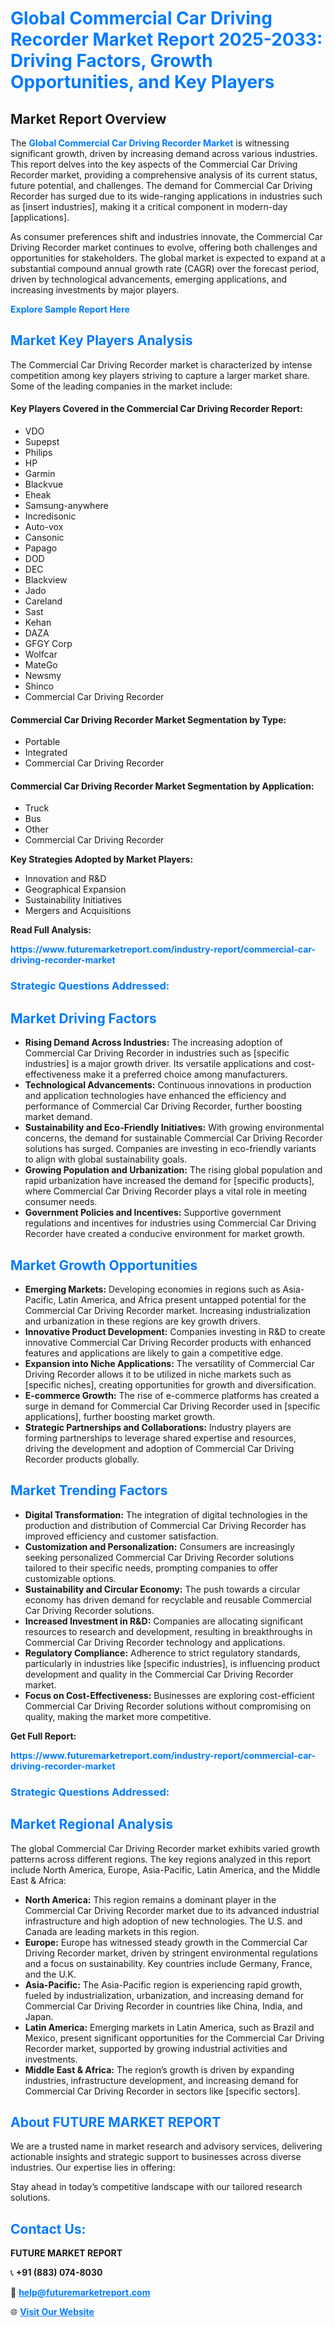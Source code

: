 <h1 style="color: #007BFF;">Global Commercial Car Driving Recorder Market Report 2025-2033: Driving Factors, Growth Opportunities, and Key Players</h1>

<section id="overview">
<h2>Market Report Overview</h2>
<p>The <a href="https://www.futuremarketreport.com/industry-report/commercial-car-driving-recorder-market" style="color: #007BFF; text-decoration: none;"><strong>Global Commercial Car Driving Recorder Market</strong></a> is witnessing significant growth, driven by increasing demand across various industries. This report delves into the key aspects of the Commercial Car Driving Recorder market, providing a comprehensive analysis of its current status, future potential, and challenges. The demand for Commercial Car Driving Recorder has surged due to its wide-ranging applications in industries such as [insert industries], making it a critical component in modern-day [applications].</p>
<p>As consumer preferences shift and industries innovate, the Commercial Car Driving Recorder market continues to evolve, offering both challenges and opportunities for stakeholders. The global market is expected to expand at a substantial compound annual growth rate (CAGR) over the forecast period, driven by technological advancements, emerging applications, and increasing investments by major players.</p>
</section>

<section id="overview">
<p><a href="https://www.futuremarketreport.com/request-sample/reportId=100616" style="color: #007BFF; text-decoration: none;"><strong>Explore Sample Report Here</strong></a></p>
</section>

<section id="key-players">
<h2 style="color: #007BFF;">Market Key Players Analysis</h2>
<p>The Commercial Car Driving Recorder market is characterized by intense competition among key players striving to capture a larger market share. Some of the leading companies in the market include:</p>
<h4>Key Players Covered in the Commercial Car Driving Recorder Report:</h4>
<ul><li>VDO</li><li>Supepst</li><li>Philips</li><li>HP</li><li>Garmin</li><li>Blackvue</li><li>Eheak</li><li>Samsung-anywhere</li><li>Incredisonic</li><li>Auto-vox</li><li>Cansonic</li><li>Papago</li><li>DOD</li><li>DEC</li><li>Blackview</li><li>Jado</li><li>Careland</li><li>Sast</li><li>Kehan</li><li>DAZA</li><li>GFGY Corp</li><li>Wolfcar</li><li>MateGo</li><li>Newsmy</li><li>Shinco</li><li>Commercial Car Driving Recorder</li></ul>
<h4>Commercial Car Driving Recorder Market Segmentation by Type:</h4>
<ul><li>Portable</li><li>Integrated</li><li>Commercial Car Driving Recorder</li></ul>

<h4>Commercial Car Driving Recorder Market Segmentation by Application:</h4>
<ul><li>Truck</li><li>Bus</li><li>Other</li><li>Commercial Car Driving Recorder</li></ul>
<p><strong>Key Strategies Adopted by Market Players:</strong></p>
<ul>
<li>Innovation and R&D</li>
<li>Geographical Expansion</li>
<li>Sustainability Initiatives</li>
<li>Mergers and Acquisitions</li>
</ul>
</section>

<section>
<p><strong>Read Full Analysis: </strong></p><a href="https://www.futuremarketreport.com/industry-report/commercial-car-driving-recorder-market" style="color: #007BFF; text-decoration: none;"><strong>https://www.futuremarketreport.com/industry-report/commercial-car-driving-recorder-market</strong></a>
<h3 style="color: #007BFF;">Strategic Questions Addressed:</h3>
</section>

<section id="driving-factors">
<h2 style="color: #007BFF;">Market Driving Factors</h2>
<ul>
<li><strong>Rising Demand Across Industries:</strong> The increasing adoption of Commercial Car Driving Recorder in industries such as [specific industries] is a major growth driver. Its versatile applications and cost-effectiveness make it a preferred choice among manufacturers.</li>
<li><strong>Technological Advancements:</strong> Continuous innovations in production and application technologies have enhanced the efficiency and performance of Commercial Car Driving Recorder, further boosting market demand.</li>
<li><strong>Sustainability and Eco-Friendly Initiatives:</strong> With growing environmental concerns, the demand for sustainable Commercial Car Driving Recorder solutions has surged. Companies are investing in eco-friendly variants to align with global sustainability goals.</li>
<li><strong>Growing Population and Urbanization:</strong> The rising global population and rapid urbanization have increased the demand for [specific products], where Commercial Car Driving Recorder plays a vital role in meeting consumer needs.</li>
<li><strong>Government Policies and Incentives:</strong> Supportive government regulations and incentives for industries using Commercial Car Driving Recorder have created a conducive environment for market growth.</li>
</ul>
</section>

<section id="growth-opportunities">
<h2 style="color: #007BFF;">Market Growth Opportunities</h2>
<ul>
<li><strong>Emerging Markets:</strong> Developing economies in regions such as Asia-Pacific, Latin America, and Africa present untapped potential for the Commercial Car Driving Recorder market. Increasing industrialization and urbanization in these regions are key growth drivers.</li>
<li><strong>Innovative Product Development:</strong> Companies investing in R&D to create innovative Commercial Car Driving Recorder products with enhanced features and applications are likely to gain a competitive edge.</li>
<li><strong>Expansion into Niche Applications:</strong> The versatility of Commercial Car Driving Recorder allows it to be utilized in niche markets such as [specific niches], creating opportunities for growth and diversification.</li>
<li><strong>E-commerce Growth:</strong> The rise of e-commerce platforms has created a surge in demand for Commercial Car Driving Recorder used in [specific applications], further boosting market growth.</li>
<li><strong>Strategic Partnerships and Collaborations:</strong> Industry players are forming partnerships to leverage shared expertise and resources, driving the development and adoption of Commercial Car Driving Recorder products globally.</li>
</ul>
</section>

<section id="trending-factors">
<h2 style="color: #007BFF;">Market Trending Factors</h2>
<ul>
<li><strong>Digital Transformation:</strong> The integration of digital technologies in the production and distribution of Commercial Car Driving Recorder has improved efficiency and customer satisfaction.</li>
<li><strong>Customization and Personalization:</strong> Consumers are increasingly seeking personalized Commercial Car Driving Recorder solutions tailored to their specific needs, prompting companies to offer customizable options.</li>
<li><strong>Sustainability and Circular Economy:</strong> The push towards a circular economy has driven demand for recyclable and reusable Commercial Car Driving Recorder solutions.</li>
<li><strong>Increased Investment in R&D:</strong> Companies are allocating significant resources to research and development, resulting in breakthroughs in Commercial Car Driving Recorder technology and applications.</li>
<li><strong>Regulatory Compliance:</strong> Adherence to strict regulatory standards, particularly in industries like [specific industries], is influencing product development and quality in the Commercial Car Driving Recorder market.</li>
<li><strong>Focus on Cost-Effectiveness:</strong> Businesses are exploring cost-efficient Commercial Car Driving Recorder solutions without compromising on quality, making the market more competitive.</li>
</ul>
</section>

<section>
<p><strong>Get Full Report: </strong></p><a href="https://www.futuremarketreport.com/industry-report/commercial-car-driving-recorder-market" style="color: #007BFF; text-decoration: none;"><strong>https://www.futuremarketreport.com/industry-report/commercial-car-driving-recorder-market</strong></a>
<h3 style="color: #007BFF;">Strategic Questions Addressed:</h3>
</section>


<section id="regional-analysis">
<h2 style="color: #007BFF;">Market Regional Analysis</h2>
<p>The global Commercial Car Driving Recorder market exhibits varied growth patterns across different regions. The key regions analyzed in this report include North America, Europe, Asia-Pacific, Latin America, and the Middle East & Africa:</p>
<ul>
<li><strong>North America:</strong> This region remains a dominant player in the Commercial Car Driving Recorder market due to its advanced industrial infrastructure and high adoption of new technologies. The U.S. and Canada are leading markets in this region.</li>
<li><strong>Europe:</strong> Europe has witnessed steady growth in the Commercial Car Driving Recorder market, driven by stringent environmental regulations and a focus on sustainability. Key countries include Germany, France, and the U.K.</li>
<li><strong>Asia-Pacific:</strong> The Asia-Pacific region is experiencing rapid growth, fueled by industrialization, urbanization, and increasing demand for Commercial Car Driving Recorder in countries like China, India, and Japan.</li>
<li><strong>Latin America:</strong> Emerging markets in Latin America, such as Brazil and Mexico, present significant opportunities for the Commercial Car Driving Recorder market, supported by growing industrial activities and investments.</li>
<li><strong>Middle East & Africa:</strong> The region’s growth is driven by expanding industries, infrastructure development, and increasing demand for Commercial Car Driving Recorder in sectors like [specific sectors].</li>
</ul>
</section>

<footer>
<h2 style="color: #007BFF;">About FUTURE MARKET REPORT</h2>
<p>We are a trusted name in market research and advisory services, delivering actionable insights and strategic support to businesses across diverse industries. Our expertise lies in offering:</p>

<p>Stay ahead in today’s competitive landscape with our tailored research solutions.</p>

<h2 style="color: #007BFF;">Contact Us:</h2>
<p><strong>FUTURE MARKET REPORT</strong></p>
<p>📞 <strong>+91 (883) 074-8030</strong></p>
<p>📧 <strong><a href="mailto:help@futuremarketreport.com" style="color: #007BFF;">help@futuremarketreport.com</a></strong></p>
<p>🌐 <strong><a href="https://www.futuremarketreport.com/" style="color: #007BFF;">Visit Our Website</a></strong></p>
</footer>
